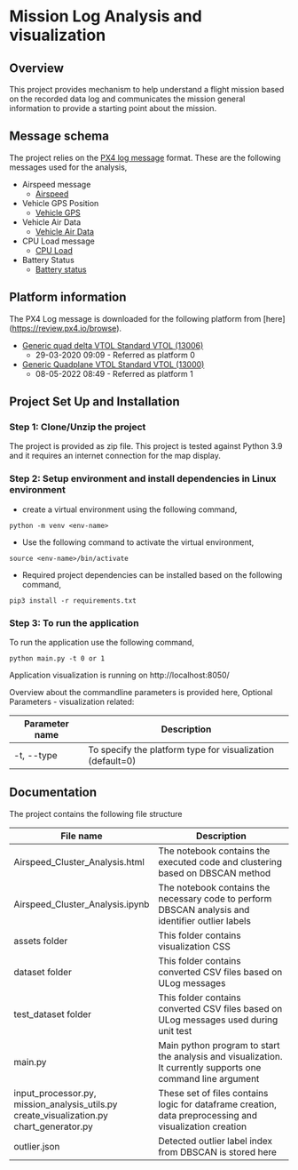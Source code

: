 # Mission Log Analysis and visualization

## Overview

This project provides mechanism to help understand a flight mission based on the recorded data log and communicates the
mission general information to provide a starting point about the mission.

## Message schema

The project relies on the [PX4 log message](https://docs.px4.io/master/en/dev_log/ulog_file_format.html) format. These
are the following
messages used for the analysis,

* Airspeed message
  - [Airspeed](https://github.com/PX4/PX4-Autopilot/blob/0595efbd9b7f0c9746132b523e71fc0f4d666c90/msg/airspeed.msg)
* Vehicle GPS Position
  - [Vehicle GPS](https://github.com/PX4/PX4-Autopilot/blob/0595efbd9b7f0c9746132b523e71fc0f4d666c90/msg/vehicle_gps_position.msg)
* Vehicle Air Data
  - [Vehicle Air Data](https://github.com/PX4/PX4-Autopilot/blob/0595efbd9b7f0c9746132b523e71fc0f4d666c90/msg/vehicle_air_data.msg)
* CPU Load message
  - [CPU Load](https://github.com/PX4/PX4-Autopilot/blob/0595efbd9b7f0c9746132b523e71fc0f4d666c90/msg/cpuload.msg)
* Battery Status
  - [Battery status](https://github.com/PX4/PX4-Autopilot/blob/0595efbd9b7f0c9746132b523e71fc0f4d666c90/msg/battery_status.msg)

## Platform information

The PX4 Log message is downloaded for the following platform from [here] (https://review.px4.io/browse).

* [Generic quad delta VTOL Standard VTOL (13006)](https://review.px4.io/plot_app?log=c59f300d-1004-480a-a1d0-fed04c525399)
  - 29-03-2020 09:09 - Referred as platform 0
* [Generic Quadplane VTOL Standard VTOL (13000)](https://review.px4.io/plot_app?log=125068fc-f69b-4160-8f70-15ce5cbfdb80)
  - 08-05-2022 08:49 - Referred as platform 1

## Project Set Up and Installation

### Step 1: Clone/Unzip the project

The project is provided as zip file. This project is tested against Python 3.9 and it
requires an internet connection
for the map display.

### Step 2: Setup environment and install dependencies in Linux environment

* create a virtual environment using the following command,

```
python -m venv <env-name>
```

* Use the following command to activate the virtual environment,

```
source <env-name>/bin/activate
```

* Required project dependencies can be installed based on the following command,

```
pip3 install -r requirements.txt
```

### Step 3: To run the application

To run the application use the following command,

```
python main.py -t 0 or 1
``` 

Application visualization is running on http://localhost:8050/

Overview about the commandline parameters is provided here,
Optional Parameters - visualization related:

|Parameter name  | Description |
| ------------- | ------------- |
| -t, --type | To specify the platform type for visualization (default=0)  |

## Documentation

The project contains the following file structure

| File name                                                                                            | Description                                                                                                  |
|------------------------------------------------------------------------------------------------------|--------------------------------------------------------------------------------------------------------------|
| Airspeed_Cluster_Analysis.html                                                                       | The notebook contains the executed code and clustering based on DBSCAN method                                |
| Airspeed_Cluster_Analysis.ipynb                                                                      | The notebook contains the necessary code to perform DBSCAN analysis and identifier outlier labels            |
| assets folder                                                                                        | This folder contains visualization CSS                                                                       |
| dataset folder                                                                                       | This folder contains converted CSV files based on ULog messages                                              |
| test_dataset folder                                                                                  | This folder contains converted CSV files based on ULog messages used during unit test                        |
| main.py                                                                                              | Main python program to start the analysis and visualization. It currently supports one command line argument |
| input_processor.py,<br/>mission_analysis_utils.py<br/>create_visualization.py<br/>chart_generator.py | These set of files contains logic for dataframe creation, data preprocessing and visualization creation      |
| outlier.json                                                                                         | Detected outlier label index from DBSCAN is stored here                                                      |